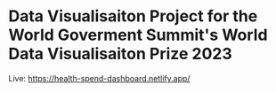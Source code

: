 # Data Visualisaiton Project for the World Goverment Summit's World Data Visualisaiton Prize 2023

Live: https://health-spend-dashboard.netlify.app/
